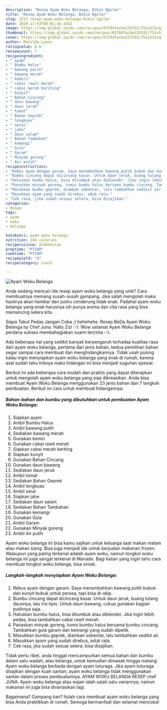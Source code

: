 ```yaml
---
description: "Resep Ayam Woku Belanga, Bikin Ngiler"
title: "Resep Ayam Woku Belanga, Bikin Ngiler"
slug: 2517-resep-ayam-woku-belanga-bikin-ngiler
date: 2020-11-03T08:01:44.935Z
image: https://img-global.cpcdn.com/recipes/63f84facbe233192/751x532cq70/ayam-woku-belanga-foto-resep-utama.jpg
thumbnail: https://img-global.cpcdn.com/recipes/63f84facbe233192/751x532cq70/ayam-woku-belanga-foto-resep-utama.jpg
cover: https://img-global.cpcdn.com/recipes/63f84facbe233192/751x532cq70/ayam-woku-belanga-foto-resep-utama.jpg
author: Matilda Lyons
ratingvalue: 4.6
reviewcount: 7
recipeingredient:
- " ayam"
- " Bumbu Halus"
- " bawang putih"
- " bawang merah"
- " kemiri"
- " cabai rawit merah"
- " cabai merah keriting"
- " kunyit"
- " Bahan Cincang"
- " daun bawang"
- " daun jeruk"
- " tomat"
- " Bahan Geprek"
- " lengkuas"
- " serai"
- " jahe"
- " daun salam"
- " Bahan Tambahan"
- " kemangi"
- " Gula"
- " Garam"
- " Minyak goreng"
- " Air putih"
recipeinstructions:
- "Rebus ayam dengan garam. Saya menambahkan bawang putih bubuk dan kunyit bubuk untuk perasa, tapi bisa di-skip."
- "Bumbu cincang dapat dicincang kasar. Untuk daun jeruk, buang tulang daunnya, lalu iris tipis. Untuk daun bawang, cukup gunakan bagian putihnya saja."
- "Haluskan bumbu halus, bisa ditumbuk atau diblender. Jika ingin lebih pedas, bisa tambahkan cabai rawit merah."
- "Panaskan minyak goreng, tumis bumbu halus bersama bumbu cincang. Tambahkan gula garam dan kemangi yang sudah dipetik."
- "Masukkan bumbu geprek, diamkan sebentar, lalu tambahkan sedikit air."
- "Masukkan ayam yang sudah direbus, aduk rata."
- "Cek rasa, jika sudah sesuai selera, bisa disajikan."
categories:
- Resep
tags:
- ayam
- woku
- belanga

katakunci: ayam woku belanga 
nutrition: 244 calories
recipecuisine: Indonesian
preptime: "PT16M"
cooktime: "PT34M"
recipeyield: "4"
recipecategory: Lunch

---
```



![Ayam Woku Belanga](https://img-global.cpcdn.com/recipes/63f84facbe233192/751x532cq70/ayam-woku-belanga-foto-resep-utama.jpg)

Anda sedang mencari ide resep ayam woku belanga yang unik? Cara membuatnya memang susah-susah gampang. Jika salah mengolah maka hasilnya akan hambar dan justru cenderung tidak enak. Padahal ayam woku belanga yang enak harusnya sih punya aroma dan cita rasa yang bisa memancing selera kita.

Siapa Takut Pedas Jangan Coba ;) hehehehe. Resep BeDa Ayam Woku Belanga by Chef Juna. Hallo Zizi :-): Wow selamat Ayam Woku Belanga perdana sukses membahagiakan suami tercinta :-).

Ada beberapa hal yang sedikit banyak berpengaruh terhadap kualitas rasa dari ayam woku belanga, pertama dari jenis bahan, kedua pemilihan bahan segar sampai cara membuat dan menghidangkannya. Tidak usah pusing kalau ingin menyiapkan ayam woku belanga yang enak di rumah, karena asal sudah tahu triknya maka hidangan ini bisa menjadi suguhan spesial.


Berikut ini ada beberapa cara mudah dan praktis yang dapat diterapkan untuk mengolah ayam woku belanga yang siap dikreasikan. Anda bisa membuat Ayam Woku Belanga menggunakan 23 jenis bahan dan 7 langkah pembuatan. Berikut ini cara untuk membuat hidangannya.

<!--inarticleads1-->

##### Bahan-bahan dan bumbu yang dibutuhkan untuk pembuatan Ayam Woku Belanga:

1. Siapkan  ayam
1. Ambil  Bumbu Halus
1. Ambil  bawang putih
1. Sediakan  bawang merah
1. Gunakan  kemiri
1. Gunakan  cabai rawit merah
1. Siapkan  cabai merah keriting
1. Siapkan  kunyit
1. Gunakan  Bahan Cincang
1. Gunakan  daun bawang
1. Sediakan  daun jeruk
1. Ambil  tomat
1. Sediakan  Bahan Geprek
1. Ambil  lengkuas
1. Ambil  serai
1. Siapkan  jahe
1. Sediakan  daun salam
1. Sediakan  Bahan Tambahan
1. Gunakan  kemangi
1. Gunakan  Gula
1. Ambil  Garam
1. Gunakan  Minyak goreng
1. Ambil  Air putih


Ayam woku belanga ini bisa kamu sajikan untuk keluarga saat makan malam atau makan siang. Bisa juga menjadi ide untuk berjualan makanan frozen. Walaupun yang paling terkenal adalah ayam woku, namun tongkol woku belanga ini juga sangat terkenal di Manado. Bagi kalian yang ingin tahu cara membuat tongkol woku belanga, bisa simak. 

<!--inarticleads2-->

##### Langkah-langkah menyiapkan Ayam Woku Belanga:

1. Rebus ayam dengan garam. Saya menambahkan bawang putih bubuk dan kunyit bubuk untuk perasa, tapi bisa di-skip.
1. Bumbu cincang dapat dicincang kasar. Untuk daun jeruk, buang tulang daunnya, lalu iris tipis. Untuk daun bawang, cukup gunakan bagian putihnya saja.
1. Haluskan bumbu halus, bisa ditumbuk atau diblender. Jika ingin lebih pedas, bisa tambahkan cabai rawit merah.
1. Panaskan minyak goreng, tumis bumbu halus bersama bumbu cincang. Tambahkan gula garam dan kemangi yang sudah dipetik.
1. Masukkan bumbu geprek, diamkan sebentar, lalu tambahkan sedikit air.
1. Masukkan ayam yang sudah direbus, aduk rata.
1. Cek rasa, jika sudah sesuai selera, bisa disajikan.


Tidak perlu ribet, anda tinggal mencampurkan semua bahan dan bumbu dalam satu wadah, atau belanga, untuk kemudian dimasak hingga matang. Ayam woku belanga berbeda dengan ayam tuturaga. Jika ayam tuturaga disajikan dengan kuah santan, ayam woku belanga tidak menggunakan santan dalam proses pembuatannya. AYAM WOKU BELANGA RESEP chef JUNA. Ayam woku belanga atau wajan ialah salah satu variannya, namun makanan ini juga bisa divariasikan lagi. 

Bagaimana? Gampang kan? Itulah cara membuat ayam woku belanga yang bisa Anda praktikkan di rumah. Semoga bermanfaat dan selamat mencoba!
